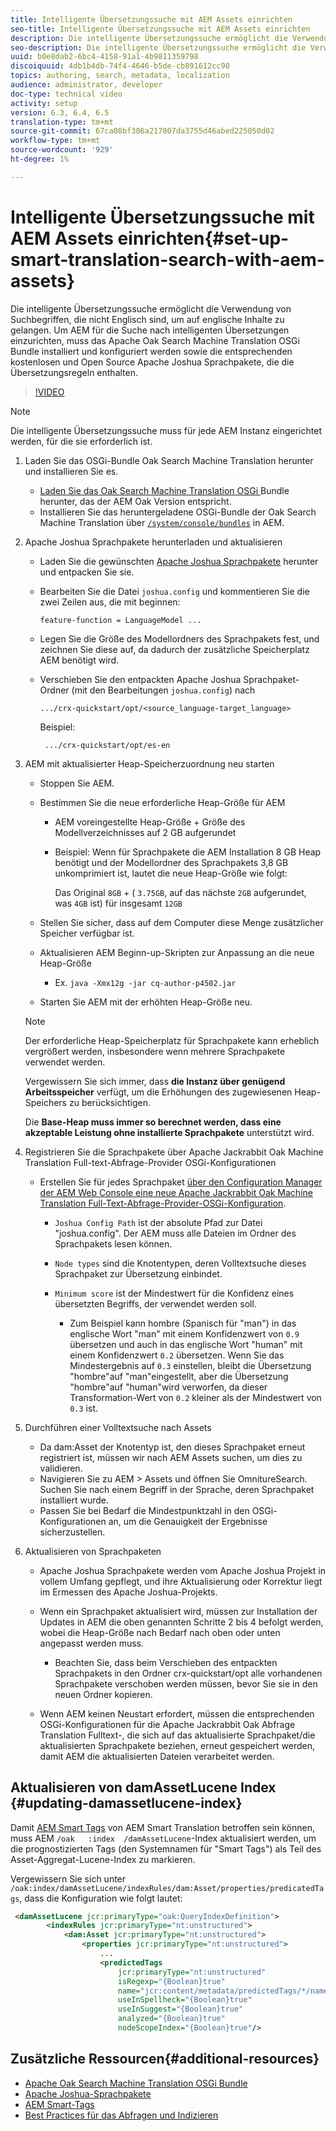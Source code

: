 ```yaml
---
title: Intelligente Übersetzungssuche mit AEM Assets einrichten
seo-title: Intelligente Übersetzungssuche mit AEM Assets einrichten
description: Die intelligente Übersetzungssuche ermöglicht die Verwendung von Suchbegriffen, die nicht Englisch sind, um auf englische Inhalte zu gelangen. Um AEM für die Suche nach intelligenten Übersetzungen einzurichten, muss das Apache Oak Search Machine Translation OSGi Bundle installiert und konfiguriert werden sowie die entsprechenden kostenlosen und Open Source Apache Joshua Sprachpakete, die die Übersetzungsregeln enthalten.
seo-description: Die intelligente Übersetzungssuche ermöglicht die Verwendung von Suchbegriffen, die nicht Englisch sind, um auf englische Inhalte zu gelangen. Um AEM für die Suche nach intelligenten Übersetzungen einzurichten, muss das Apache Oak Search Machine Translation OSGi Bundle installiert und konfiguriert werden sowie die entsprechenden kostenlosen und Open Source Apache Joshua Sprachpakete, die die Übersetzungsregeln enthalten.
uuid: b0e8dab2-6bc4-4158-91a1-4b9811359798
discoiquuid: 4db1b4db-74f4-4646-b5de-cb891612cc90
topics: authoring, search, metadata, localization
audience: administrator, developer
doc-type: technical video
activity: setup
version: 6.3, 6.4, 6.5
translation-type: tm+mt
source-git-commit: 67ca08bf386a217807da3755d46abed225050d02
workflow-type: tm+mt
source-wordcount: '929'
ht-degree: 1%

---
```



# Intelligente Übersetzungssuche mit AEM Assets einrichten{#set-up-smart-translation-search-with-aem-assets}

Die intelligente Übersetzungssuche ermöglicht die Verwendung von Suchbegriffen, die nicht Englisch sind, um auf englische Inhalte zu gelangen. Um AEM für die Suche nach intelligenten Übersetzungen einzurichten, muss das Apache Oak Search Machine Translation OSGi Bundle installiert und konfiguriert werden sowie die entsprechenden kostenlosen und Open Source Apache Joshua Sprachpakete, die die Übersetzungsregeln enthalten.

>[!VIDEO](https://video.tv.adobe.com/v/21291/?quality=9&learn=on)

>[!NOTE]
>
>Die intelligente Übersetzungssuche muss für jede AEM Instanz eingerichtet werden, für die sie erforderlich ist.

1. Laden Sie das OSGi-Bundle Oak Search Machine Translation herunter und installieren Sie es.
   * [Laden Sie das Oak Search Machine Translation OSGi ](https://search.maven.org/#search%7Cgav%7C1%7Cg%3A%22org.apache.jackrabbit%22%20AND%20a%3A%22oak-search-mt%22) Bundle herunter, das der AEM Oak Version entspricht.
   * Installieren Sie das heruntergeladene OSGi-Bundle der Oak Search Machine Translation über [ `/system/console/bundles`](http://localhost:4502/system/console/bundles) in AEM.

2. Apache Joshua Sprachpakete herunterladen und aktualisieren
   * Laden Sie die gewünschten [Apache Joshua Sprachpakete](https://cwiki.apache.org/confluence/display/JOSHUA/Language+Packs) herunter und entpacken Sie sie.
   * Bearbeiten Sie die Datei `joshua.config` und kommentieren Sie die zwei Zeilen aus, die mit beginnen:

      ```
      feature-function = LanguageModel ...
      ```

   * Legen Sie die Größe des Modellordners des Sprachpakets fest, und zeichnen Sie diese auf, da dadurch der zusätzliche Speicherplatz AEM benötigt wird.
   * Verschieben Sie den entpackten Apache Joshua Sprachpaket-Ordner (mit den Bearbeitungen `joshua.config`) nach

      ```
      .../crx-quickstart/opt/<source_language-target_language>
      ```

      Beispiel:

      ```
       .../crx-quickstart/opt/es-en
      ```

3. AEM mit aktualisierter Heap-Speicherzuordnung neu starten
   * Stoppen Sie AEM.
   * Bestimmen Sie die neue erforderliche Heap-Größe für AEM

      * AEM voreingestellte Heap-Größe + Größe des Modellverzeichnisses auf 2 GB aufgerundet
      * Beispiel: Wenn für Sprachpakete die AEM Installation 8 GB Heap benötigt und der Modellordner des Sprachpakets 3,8 GB unkomprimiert ist, lautet die neue Heap-Größe wie folgt:

         Das Original `8GB` + ( `3.75GB`, auf das nächste `2GB` aufgerundet, was `4GB` ist) für insgesamt `12GB`
   * Stellen Sie sicher, dass auf dem Computer diese Menge zusätzlicher Speicher verfügbar ist.
   * Aktualisieren AEM Beginn-up-Skripten zur Anpassung an die neue Heap-Größe

      * Ex. `java -Xmx12g -jar cq-author-p4502.jar`
   * Starten Sie AEM mit der erhöhten Heap-Größe neu.

   >[!NOTE]
   >
   >Der erforderliche Heap-Speicherplatz für Sprachpakete kann erheblich vergrößert werden, insbesondere wenn mehrere Sprachpakete verwendet werden.
   >
   >
   >Vergewissern Sie sich immer, dass **die Instanz über genügend Arbeitsspeicher** verfügt, um die Erhöhungen des zugewiesenen Heap-Speichers zu berücksichtigen.
   >
   >
   >Die **Base-Heap muss immer so berechnet werden, dass eine akzeptable Leistung ohne installierte Sprachpakete** unterstützt wird.

4. Registrieren Sie die Sprachpakete über Apache Jackrabbit Oak Machine Translation Full-text-Abfrage-Provider OSGi-Konfigurationen

   * Erstellen Sie für jedes Sprachpaket [über den Configuration Manager der AEM Web Console eine neue Apache Jackrabbit Oak Machine Translation Full-Text-Abfrage-Provider-OSGi-Konfiguration](http://localhost:4502/system/console/configMgr/org.apache.jackrabbit.oak.plugins.index.mt.MTFulltextQueryTermsProviderFactory).

      * `Joshua Config Path` ist der absolute Pfad zur Datei &quot;joshua.config&quot;. Der AEM muss alle Dateien im Ordner des Sprachpakets lesen können.
      * `Node types` sind die Knotentypen, deren Volltextsuche dieses Sprachpaket zur Übersetzung einbindet.
      * `Minimum score` ist der Mindestwert für die Konfidenz eines übersetzten Begriffs, der verwendet werden soll.

         * Zum Beispiel kann hombre (Spanisch für &quot;man&quot;) in das englische Wort &quot;man&quot; mit einem Konfidenzwert von `0.9` übersetzen und auch in das englische Wort &quot;human&quot; mit einem Konfidenzwert `0.2` übersetzen. Wenn Sie das Mindestergebnis auf `0.3` einstellen, bleibt die Übersetzung &quot;hombre&quot;auf &quot;man&quot;eingestellt, aber die Übersetzung &quot;hombre&quot;auf &quot;human&quot;wird verworfen, da dieser Transformation-Wert von `0.2` kleiner als der Mindestwert von `0.3` ist.

5. Durchführen einer Volltextsuche nach Assets
   * Da dam:Asset der Knotentyp ist, den dieses Sprachpaket erneut registriert ist, müssen wir nach AEM Assets suchen, um dies zu validieren.
   * Navigieren Sie zu AEM > Assets und öffnen Sie OmnitureSearch. Suchen Sie nach einem Begriff in der Sprache, deren Sprachpaket installiert wurde.
   * Passen Sie bei Bedarf die Mindestpunktzahl in den OSGi-Konfigurationen an, um die Genauigkeit der Ergebnisse sicherzustellen.

6. Aktualisieren von Sprachpaketen
   * Apache Joshua Sprachpakete werden vom Apache Joshua Projekt in vollem Umfang gepflegt, und ihre Aktualisierung oder Korrektur liegt im Ermessen des Apache Joshua-Projekts.
   * Wenn ein Sprachpaket aktualisiert wird, müssen zur Installation der Updates in AEM die oben genannten Schritte 2 bis 4 befolgt werden, wobei die Heap-Größe nach Bedarf nach oben oder unten angepasst werden muss.

      * Beachten Sie, dass beim Verschieben des entpackten Sprachpakets in den Ordner crx-quickstart/opt alle vorhandenen Sprachpakete verschoben werden müssen, bevor Sie sie in den neuen Ordner kopieren.
   * Wenn AEM keinen Neustart erfordert, müssen die entsprechenden OSGi-Konfigurationen für die Apache Jackrabbit Oak Abfrage Translation Fulltext-, die sich auf das aktualisierte Sprachpaket/die aktualisierten Sprachpakete beziehen, erneut gespeichert werden, damit AEM die aktualisierten Dateien verarbeitet werden.


## Aktualisieren von damAssetLucene Index {#updating-damassetlucene-index}

Damit [AEM Smart Tags](https://helpx.adobe.com/experience-manager/6-3/assets/using/touch-ui-smart-tags.html) von AEM Smart Translation betroffen sein können, muss AEM `/oak   :index  /damAssetLucene`-Index aktualisiert werden, um die prognostizierten Tags (den Systemnamen für &quot;Smart Tags&quot;) als Teil des Asset-Aggregat-Lucene-Index zu markieren.

Vergewissern Sie sich unter `/oak:index/damAssetLucene/indexRules/dam:Asset/properties/predicatedTags`, dass die Konfiguration wie folgt lautet:

```xml
 <damAssetLucene jcr:primaryType="oak:QueryIndexDefinition">
        <indexRules jcr:primaryType="nt:unstructured">
            <dam:Asset jcr:primaryType="nt:unstructured">
                <properties jcr:primaryType="nt:unstructured">
                    ...
                    <predictedTags
                        jcr:primaryType="nt:unstructured"
                        isRegexp="{Boolean}true"
                        name="jcr:content/metadata/predictedTags/*/name"
                        useInSpellheck="{Boolean}true"
                        useInSuggest="{Boolean}true"
                        analyzed="{Boolean}true"
                        nodeScopeIndex="{Boolean}true"/>
```

## Zusätzliche Ressourcen{#additional-resources}

* [Apache Oak Search Machine Translation OSGi Bundle](https://search.maven.org/#search%7Cgav%7C1%7Cg%3A%22org.apache.jackrabbit%22%20AND%20a%3A%22oak-search-mt%22)
* [Apache Joshua-Sprachpakete](https://cwiki.apache.org/confluence/display/JOSHUA/Language+Packs)
* [AEM Smart-Tags](https://helpx.adobe.com/experience-manager/6-3/assets/using/touch-ui-smart-tags.html)
* [Best Practices für das Abfragen und Indizieren](https://helpx.adobe.com/experience-manager/6-5/sites/deploying/using/best-practices-for-queries-and-indexing.html)